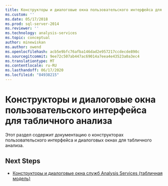 ```yaml
---
title: Конструкторы и диалоговые окна пользовательского интерфейса для табличного анализа | Документация Майкрософт
ms.custom: ''
ms.date: 05/17/2018
ms.prod: sql-server-2014
ms.reviewer: ''
ms.technology: analysis-services
ms.topic: conceptual
author: minewiskan
ms.author: owend
ms.openlocfilehash: acb5e9bfc76afba146dad2e957217ccdecde890c
ms.sourcegitcommit: 9ee72c507ab447ac69014a7eea4e43523a0a3ec4
ms.translationtype: MT
ms.contentlocale: ru-RU
ms.lasthandoff: 06/17/2020
ms.locfileid: "84938215"
---
```

# <a name="ui-designers-and-dialogs-for-tabular-analysis"></a>Конструкторы и диалоговые окна пользовательского интерфейса для табличного анализа

Этот раздел содержит документацию о конструкторах пользовательского интерфейса и диалоговых окнах для табличного анализа.

## <a name="next-steps"></a>Next Steps

- [Конструкторы и диалоговые окна служб Analysis Services (табличная модель)](../analysis-services-designers-and-dialog-boxes-tabular.md)

